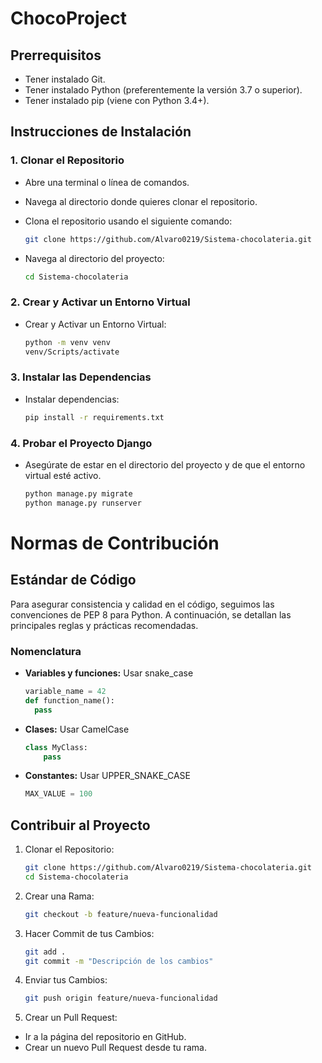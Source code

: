 # ChocoProject

## Prerrequisitos

- Tener instalado Git.
- Tener instalado Python (preferentemente la versión 3.7 o superior).
- Tener instalado pip (viene con Python 3.4+).

## Instrucciones de Instalación

### 1. Clonar el Repositorio

- Abre una terminal o línea de comandos.

- Navega al directorio donde quieres clonar el repositorio.

- Clona el repositorio usando el siguiente comando:
    ```bash
    git clone https://github.com/Alvaro0219/Sistema-chocolateria.git

- Navega al directorio del proyecto:
    ```bash
    cd Sistema-chocolateria

### 2. Crear y Activar un Entorno Virtual

- Crear y Activar un Entorno Virtual:
    ```bash
    python -m venv venv
    venv/Scripts/activate

### 3. Instalar las Dependencias
- Instalar dependencias:
    ```bash
    pip install -r requirements.txt

### 4. Probar el Proyecto Django
- Asegúrate de estar en el directorio del proyecto y de que el entorno virtual esté activo.
    ```bash
    python manage.py migrate
    python manage.py runserver

# Normas de Contribución

## Estándar de Código

Para asegurar consistencia y calidad en el código, seguimos las convenciones de PEP 8 para Python. A continuación, se detallan las principales reglas y prácticas recomendadas.

### Nomenclatura

- **Variables y funciones:** Usar snake_case
  ```python
  variable_name = 42
  def function_name():
    pass

- **Clases:** Usar CamelCase
    ```python
    class MyClass:
        pass

- **Constantes:**  Usar UPPER_SNAKE_CASE
    ```python
    MAX_VALUE = 100

## Contribuir al Proyecto

1. Clonar el Repositorio:
    ```bash
    git clone https://github.com/Alvaro0219/Sistema-chocolateria.git
    cd Sistema-chocolateria

2. Crear una Rama:
    ```bash
    git checkout -b feature/nueva-funcionalidad

3. Hacer Commit de tus Cambios:
    ```bash
    git add .
    git commit -m "Descripción de los cambios"

4. Enviar tus Cambios:
    ```bash
    git push origin feature/nueva-funcionalidad

5. Crear un Pull Request:
- Ir a la página del repositorio en GitHub.
- Crear un nuevo Pull Request desde tu rama.